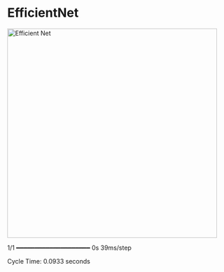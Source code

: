 # EfficientNet

<img width="479" alt="Efficient Net" src="https://github.com/FatihEmin48/EfficientNet/assets/55911470/29f9b5c6-2446-4d15-9e06-d6dc8753f0bf">



1/1 ━━━━━━━━━━━━━━━━━━━━ 0s 39ms/step

Cycle Time: 0.0933 seconds

